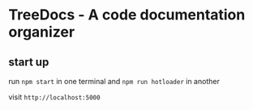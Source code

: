 # TreeDocs - A code documentation organizer

## start up

run `npm start` in one terminal and `npm run hotloader` in another

visit `http://localhost:5000`
